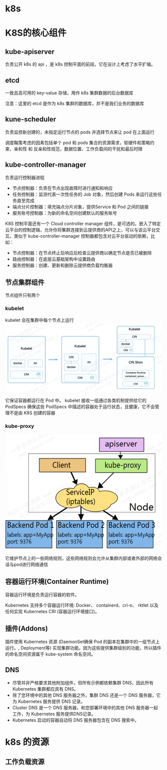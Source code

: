 
# k8s







# K8S的核心组件


## kube-apiserver
负责公开 k8s 的 api ，是 k8s 控制平面的前段，它在设计上考虑了水平扩缩。

## etcd

一致且高可用的 key-value 存储，用作 k8s 集群数据的后台数据库

注意：这里的 etcd 是作为 k8s 集群的数据库，并不是我们业务的数据库


## kune-scheduler

负责监控新创建的，未指定运行节点的 pods 并选择节点来让 pod 在上面运行

调度鞠策考虑的因素包括单个 pod 和 pods 集合的资源需求，软硬件和策略约束，亲和性 和 反亲和性规范，数据位置、工作负载间的干扰和最后时限

## kube-controller-manager

负责运行控制器进程


- 节点控制器：负责在节点出现故障时进行通知和响应
- 任务控制器：监测代表一次性任务的 Job 对象，然后创建 Pods 来运行这些任务直至完成
- 端点分片控制器：填充端点分片对象，提供Service 和 Pod 之间的链接
- 服务账号控制器：为新的命名空间创建默认的服务账号

K8S 控制平面还有一个 Cloud controller manager 组件，是可选的。嵌入了特定云平台的控制逻辑，允许你将集群连接到云提供商的API之上，可以与该云平台交互。类似于 kube-controller-manager 控制器都包含对云平台驱动的依赖，比如：
- 节点控制器：在节点终止后响应后检查云提供商以确定节点是否已被删除
- 路由控制器：在底层云基础架构中设置路由
- 服务控制器：创建、更新和删除云提供商负载均衡器


## 节点集群组件

节点组件只有两个

### kubelet

kubelet 会在集群中每个节点上运行
![alt text](image-25.png)

它保证容器都运行在 Pod 中。 kubelet 接收一组通过各类机制提供给它的 PodSpecs 确保这些 PodSpecs 中描述的容器处于运行状态，且健康，它不会管理不是由 K8S 创建的容器


### kube-proxy

![alt text](image-26.png)

它维护节点上的一些网络规则，这些网络规则会允许从集群内部或者外部的网络会话与pod进行网络通信


## 容器运行环境(Container Runtime)

容器运行环境是负责运行容器的软件。

Kubernetes 支持多个容器运行环境: Docker、 containerd、cri-o、 rktlet 以及任何实现 Kubernetes CRI (容器运行环境接口)。


## 插件(Addons)

插件使用 Kubernetes 资源 (DaemonSet确保 Pod 的副本在集群中的一组节点上运行。, Deployment等) 实现集群功能。因为这些提供集群级别的功能，所以插件的命名空间资源属于 kube-system 命名空间。

## DNS

- 尽管并非严格要求其他附加组件，但所有示例都依赖集群 DNS，因此所有 Kubernetes 集群都应具有 DNS。
- 除了您环境中的其他 DNS 服务器之外，集群 DNS 还是一个 DNS 服务器，它为 Kubernetes 服务提供 DNS 记录。
- Cluster DNS 是一个 DNS 服务器，和您部署环境中的其他 DNS 服务器一起工作，为 Kubernetes 服务提供DNS记录。
- Kubernetes 启动的容器自动将 DNS 服务器包含在 DNS 搜索中。

# k8s 的资源

## 工作负载资源
